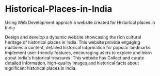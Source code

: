 # Historical-Places-in-India
Using Web Development approch a website created for Historical places in India

Design and develop a dynamic website showcasing the rich cultural heritage of historical places in India. This website  provide engaging multimedia content, detailed historical information for popular landmarks. 
Implement user-friendly features, encouraging users to explore and learn about India's historical treasures. 
This website has Collect and curate detailed information, high-quality images and historical facts about significant historical places in India.

